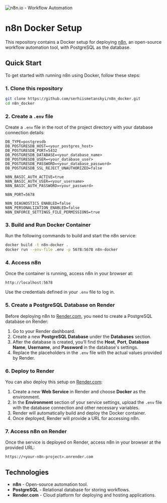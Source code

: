 ![n8n.io - Workflow Automation](https://user-images.githubusercontent.com/65276001/173571060-9f2f6d7b-bac0-43b6-bdb2-001da9694058.png)

# n8n Docker Setup

This repository contains a Docker setup for deploying [n8n](https://n8n.io/), an open-source workflow automation tool, with PostgreSQL as the database.

## Quick Start

To get started with running n8n using Docker, follow these steps:

### 1. Clone this repository

```bash
git clone https://github.com/serhiismetanskyi/n8n_docker.git
cd n8n_docker
```

### 2. Create a `.env` file

Create a `.env` file in the root of the project directory with your database connection details:

```env
DB_TYPE=postgresdb
DB_POSTGRESDB_HOST=<your_postgres_host>
DB_POSTGRESDB_PORT=5432
DB_POSTGRESDB_DATABASE=<your_database_name>
DB_POSTGRESDB_USER=<your_database_user>
DB_POSTGRESDB_PASSWORD=<your_database_password>
DB_POSTGRESDB_SSL_REJECT_UNAUTHORIZED=false

N8N_BASIC_AUTH_ACTIVE=true
N8N_BASIC_AUTH_USER=<your_username>
N8N_BASIC_AUTH_PASSWORD=<your_password>

N8N_PORT=5678

N8N_DIAGNOSTICS_ENABLED=false
N8N_PERSONALIZATION_ENABLED=false
N8N_ENFORCE_SETTINGS_FILE_PERMISSIONS=true
```

### 3. Build and Run Docker Container

Run the following commands to build and start the n8n service:

```bash
docker build -t n8n-docker .
docker run --env-file .env -p 5678:5678 n8n-docker
```

### 4. Access n8n

Once the container is running, access n8n in your browser at:

```
http://localhost:5678
```

Use the credentials defined in your `.env` file to log in.

### 5. Create a PostgreSQL Database on Render

Before deploying n8n to [Render.com](https://render.com/), you need to create a PostgreSQL database on Render:

1. Go to your Render dashboard.
2. Create a new **PostgreSQL Database** under the **Databases** section.
3. After the database is created, you’ll find the **Host**, **Port**, **Database Name**, **Username**, and **Password** in the database's settings.
4. Replace the placeholders in the `.env` file with the actual values provided by Render.

### 6. Deploy to Render

You can also deploy this setup on [Render.com](https://render.com/):

1. Create a new **Web Service** in Render and choose **Docker** as the environment.
2. In the **Environment** section of your service settings, upload the `.env` file with the database connection and other necessary variables.
3. Render will automatically build and deploy the Docker container.
4. Once deployed, Render will provide a URL for accessing n8n.

### 7. Access n8n on Render

Once the service is deployed on Render, access n8n in your browser at the provided URL:

```
https://<your-n8n-project>.onrender.com
```

## Technologies

- **n8n** - Open-source automation tool.
- **PostgreSQL** - Relational database for storing workflows.
- **Render.com** - Cloud platform for deploying and hosting applications.
